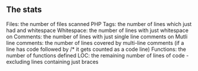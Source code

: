 The stats
---------

Files: the number of files scanned
PHP Tags: the number of lines which just had <?php or ?> and whitespace
Whitespace: the number of lines with just whitespace on
Comments: the number of lines with just single line comments on
Mutli line comments: the number of lines covered by multi-line comments (if a line has code followed by /* it gets counted as a code line)
Functions: the number of functions defined
LOC: the remaining number of lines of code - excluding lines containing just braces
